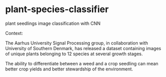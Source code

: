# plant-species-classifier
plant seedlings image classification with CNN

Context:

The Aarhus University Signal Processing group, in collaboration with University of Southern Denmark, has
released a dataset containing images of unique plants belonging to 12 species at several growth stages.

The ability to differentiate between a weed and a crop seedling can mean better crop yields and better
stewardship of the environment.

